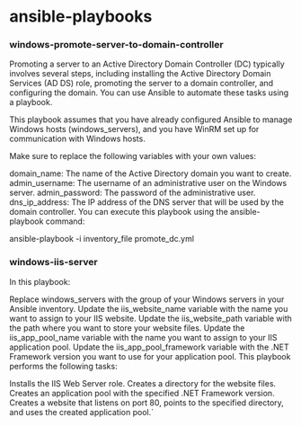 # ansible-playbooks

### windows-promote-server-to-domain-controller

Promoting a server to an Active Directory Domain Controller (DC) typically involves several steps, including installing the Active Directory Domain Services (AD DS) role, promoting the server to a domain controller, and configuring the domain. You can use Ansible to automate these tasks using a playbook. 

This playbook assumes that you have already configured Ansible to manage Windows hosts (windows_servers), and you have WinRM set up for communication with Windows hosts.

Make sure to replace the following variables with your own values:

domain_name: The name of the Active Directory domain you want to create.
admin_username: The username of an administrative user on the Windows server.
admin_password: The password of the administrative user.
dns_ip_address: The IP address of the DNS server that will be used by the domain controller.
You can execute this playbook using the ansible-playbook command:

ansible-playbook -i inventory_file promote_dc.yml

### windows-iis-server

In this playbook:

Replace windows_servers with the group of your Windows servers in your Ansible inventory.
Update the iis_website_name variable with the name you want to assign to your IIS website.
Update the iis_website_path variable with the path where you want to store your website files.
Update the iis_app_pool_name variable with the name you want to assign to your IIS application pool.
Update the iis_app_pool_framework variable with the .NET Framework version you want to use for your application pool.
This playbook performs the following tasks:

Installs the IIS Web Server role.
Creates a directory for the website files.
Creates an application pool with the specified .NET Framework version.
Creates a website that listens on port 80, points to the specified directory, and uses the created application pool.`